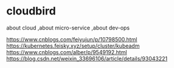 # cloudbird
 
about cloud ,about micro-service ,about dev-ops
 

https://www.cnblogs.com/feiyujun/p/10798500.html
https://kubernetes.feisky.xyz/setup/cluster/kubeadm
https://www.cnblogs.com/alber/p/9549192.html
https://blog.csdn.net/weixin_33696106/article/details/93043221

